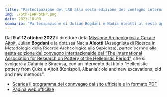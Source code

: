 ```yaml
---
title: "Partecipazione del LAD alla sesta edizione del confegno internazionale del “The International Association for Research on Pottery of the Hellenistic Period”"
img: ./6th-IARPotHP.png
date: 2023-10-09
sommario: "Partecipazione di Julian Bogdani e Nadia Aleotti al sesto appuntamento del The International Association for Research on Pottery of the Hellenistic Period"
---
```



Dal **9 al 12 ottobre 2022** il direttore della [Missione Archeologica a Çuka e Ajtoit](../../ricerca/missione-archeologica-sapienza-a-cuka-e-ajtoit-albania/), Julian **Bogdani** e la dott.ssa Nadia **Aleotti** (Assegnista di Ricerca in Metodologie della Ricerca Archeologica alla Sapienza), partecipernno alla [sesta edizione del convegno internazionalde del “The International Association for Research on Pottery of the Hellenistic Period”](https://iarpothp.org/conferences_en_6.html), che si svolgerà a Catania e Siracusa, con un intervento dal titolo “Hellenistic pottery from Çuka e Ajtoit (Konispoli, Albania): old and new excavations, old and new methods”.


- [Scarica il programma del connvegno dal sito ufficiale e in formato PDF](https://iarpothp.org/dl/6th%20IARPotHP_Final%20programm.pdf)
- [Pagina web ufficilae](https://iarpothp.org/conferences_en_6.html)
